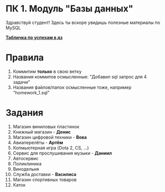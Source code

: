 # ПК 1. Модуль "Базы данных"
Здравствуй студент! Здесь ты вскоре увидишь полезные материалы по MySQL

[**Табличка по успехам в дз**](https://docs.google.com/spreadsheets/d/1b9qmkczjhg-ZaKzQvKZCppi8G0Fyt2eLMXSGLWA9AsU/edit#gid=0)

# Правила
1. Коммитим **только** в свою ветку
2. Названия коммитов осмысленные: "Добавил sql запрос для 4 задачи"
4. Названия файлов/папок осмысленные тоже, например "homework_1.sql"

# Задания
1. Магазин виниловых пластинок 
2. Книжный магазин - **Денис**
3. Магазин цифровой техники - **Вова**
4. Авиаперелёты - **Артём**
5. Копмьютерная игра (Dota 2, CS, ...)
6. Сервис для прослушивания музыки - **Даниил**
7. Автосервис
8. Поликлиника
9. Винодельня
10. Служба доставки - **Василиса**
11. Магазин спортивных товаров
12. Каток
